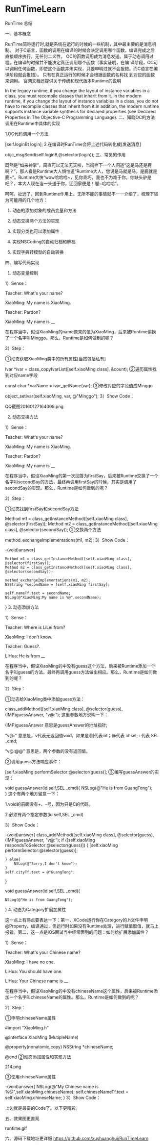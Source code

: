 # RunTimeLearn
RunTime 总结

一、基本概念

RunTime简称运行时,就是系统在运行的时候的一些机制，其中最主要的是消息机制。
对于C语言，函数的调用在编译的时候会决定调用哪个函数，编译完成之后直接顺序执行，无任何二义性。
OC的函数调用成为消息发送。属于动态调用过程。在编译的时候并不能决定真正调用哪个函数（事实证明，在编 译阶段，OC可以调用任何函数，即使这个函数并未实现，只要申明过就不会报错。而C语言在编译阶段就会报错）。
只有在真正运行的时候才会根据函数的名称找 到对应的函数来调用。
官网文档还提供关于传统和现代版本Runtime的说明

In the legacy runtime, if you change the layout of instance variables in a class, you must recompile classes that inherit from it.
In the modern runtime, if you change the layout of instance variables in a class, you do not have to recompile classes that inherit from it.In addition, the modern runtime supports instance variable synthesis for declared properties (see Declared Properties in The Objective-C Programming Language).
二、知晓OC的方法调用在Runtime中具体的实现

1.OC代码调用一个方法

[self.loginBt login];
2.在编译时RunTime会将上述代码转化成[发送消息]

objc_msgSend(self.loginB,@selector(login));
三、常见的作用

既然是“如来神掌”，简直可以无法无天啦，当街拦下一个人问道“这是马还是鹿啊？”，那人看是Runtime大人惧怕道“Runtime大人，您说是马就是马，是鹿就是鹿~”。Runtime大快“wow哈哈哈~，见你乖巧，我也不为难于你。你缺头驴是吧？，本大人现在造一头送于你，迁回家便是！喔~哈哈哈”。

呵呵，扯远了，回到Runtime作用上。无所不能的事情就不一一介绍了，梳理下较为可能用的几个地方：

1. 动态的添加对象的成员变量和方法

2. 动态交换两个方法的实现

3. 实现分类也可以添加属性

4. 实现NSCoding的自动归档和解档

5. 实现字典转模型的自动转换

四、编写代码实现

1. 动态变量控制

1）Sense：

Teacher: What's your name?  

XiaoMing: My name is XiaoMing.  

Teacher: Pardon?  

XiaoMing: My name is __

在程序当中，假设XiaoMing的name原来的值为XiaoMing，后来被Runtime偷换了一个名字叫Minggo。那么，Runtime是如何做到的呢？

2）Step：

①动态获取XiaoMing类中的所有属性[当然包括私有]

Ivar *ivar = class_copyIvarList([self.xiaoMing class], &count);
②遍历属性找到对应name字段

const char *varName = ivar_getName(var);
③修改对应的字段值成Minggo

object_setIvar(self.xiaoMing, var, @"Minggo");
3）Show Code：

QQ截图20160127164009.png

2. 动态交换方法

1）Sense：

Teacher: What's your name?  

XiaoMing: My name is XiaoMing.  

Teacher: Pardon?  

XiaoMing: My name is __

在程序当中，假设XiaoMing的第一次回答为firstSay，后来被Runtime交换了一个名字叫secondSay的方法，最终再调用firstSay的时候，其实是调用了secondSay的实现。那么，Runtime是如何做到的呢？

2）Step：

①动态找到firstSay和secondSay方法

Method m1 = class_getInstanceMethod([self.xiaoMing class], @selector(firstSay));
Method m2 = class_getInstanceMethod([self.xiaoMing class], @selector(secondSay));
②交换两个方法

method_exchangeImplementations(m1, m2);
3）Show Code：

-(void)answer{

    Method m1 = class_getInstanceMethod([self.xiaoMing class], @selector(firstSay));
    Method m2 = class_getInstanceMethod([self.xiaoMing class], @selector(secondSay));
    
    method_exchangeImplementations(m1, m2);
    NSString *secondName = [self.xiaoMing firstSay];
    
    self.nameTf.text = secondName;
    NSLog(@"XiaoMing:My name is %@",secondName);
}
3. 动态添加方法

1）Sense：

Teacher: Where is LiLei from?

XiaoMing: I don't know.

Teacher: Guess?.

LiHua: He is from __

在程序当中，假设XiaoMing的中没有guess这个方法，后来被Runtime添加一个名字叫guess的方法，最终再调用guess方法做出相应。那么，Runtime是如何做到的呢？

2）Step：

①动态给XiaoMing类中添加guess方法：

class_addMethod([self.xiaoMing class], @selector(guess), (IMP)guessAnswer, "v@:");
这里参数地方说明一下：

(IMP)guessAnswer 意思是guessAnswer的地址指针;

"v@:" 意思是，v代表无返回值void，如果是i则代表int；@代表 id sel; : 代表 SEL _cmd;

“v@:@@” 意思是，两个参数的没有返回值。

②调用guess方法响应事件：

[self.xiaoMing performSelector:@selector(guess)];
③编写guessAnswer的实现：

void guessAnswer(id self,SEL _cmd){
    NSLog(@"He is from GuangTong");   
}
这个有两个地方留意一下：

1.void的前面没有+、-号，因为只是C的代码。

2.必须有两个指定参数(id self,SEL _cmd)

3）Show Code：

-(void)answer{
    class_addMethod([self.xiaoMing class], @selector(guess), (IMP)guessAnswer, "v@:");
    if ([self.xiaoMing respondsToSelector:@selector(guess)]) {
        [self.xiaoMing performSelector:@selector(guess)];
        
    } else{
        NSLog(@"Sorry,I don't know");
    }
    self.cityTf.text = @"GuangTong";
}

void guessAnswer(id self,SEL _cmd){

    NSLog(@"He is from GuangTong");
    
}
4. 动态为Category扩展加属性

这一点上有两点要表达一下：第一，XCode运行你在Category的.h文件申明@Property，编译通过，但运行时如果没有Runtime处理，进行赋值取值，就马上报错。第二，这一点是iOS面试当中经常面到的问题：如何给扩展添加属性？

1）Sense：

Teacher: What's your Chinese name?

XiaoMing: I have no one.

LiHua: You should have one.

LiHua: Your Chinese name is __

在程序当中，假设XiaoMing的中没有chineseName这个属性，后来被Runtime添加一个名字叫chineseName的属性。那么，Runtime是如何做到的呢？

2）Step：

①申明chineseName属性

#import "XiaoMing.h"

@interface XiaoMing (MutipleName)

@property(nonatomic,copy) NSString *chineseName;

@end
②动态添加属性和实现方法

214.png

③使用chineseName属性

-(void)answer{
    NSLog(@"My Chinese name is %@",self.xiaoMing.chineseName);
    self.chineseNameTf.text = self.xiaoMing.chineseName;
}
3）Show Code：

上边就是最要的Code了。以下更精彩。

五、效果图更直观

runtime.gif

六、源码下载地址更详细
https://github.com/xushuanghui/RunTimeLearn

